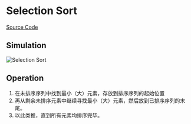 # Selection Sort

[Source Code](./index.js)

## Simulation

![Selection Sort](https://upload.wikimedia.org/wikipedia/commons/b/b0/Selection_sort_animation.gif)

## Operation

1. 在未排序序列中找到最小（大）元素，存放到排序序列的起始位置
2. 再从剩余未排序元素中继续寻找最小（大）元素，然后放到已排序序列的末尾。
3. 以此类推，直到所有元素均排序完毕。
